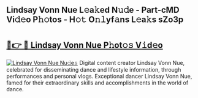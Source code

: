 ## Lindsay Vonn Nue L𝚎a𝚔ed N𝚞𝚍e - Part-cMD Vi𝚍𝚎o P𝚑𝚘tos - H𝚘𝚝 O𝚗𝚕yf𝚊ns L𝚎a𝚔s sZo3p

# <h2><a href="http://kff0nhk.oniu.top/?m=Lindsay+Vonn+Nue">🔗👉 🔴 Lindsay Vonn Nue P𝚑ot𝚘𝚜 V𝚒d𝚎o</a></h2>

[![Lindsay Vonn Nue Nu𝚍e𝚜](https://i.imgur.com/0qMVB7G.gif)](http://kff0nhk.oniu.top/?m=Lindsay+Vonn+Nue)
Digital content creator Lindsay Vonn Nue, celebrated for disseminating dance and lifestyle information, through performances and personal vlogs. Exceptional dancer Lindsay Vonn Nue, famed for their extraordinary skills and accomplishments in the world of dance.  
